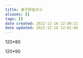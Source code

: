 ```yaml
---
title: 桌子舒适大小
aliases: []
tags: []
date created: 2022-12-16 12:00:11
date updated: 2022-12-16 12:01:04
---
```


120\*80

120\*90
